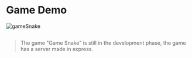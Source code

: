 # Game Demo

![gameSnake](https://github.com/josevitor555/gameSnake/assets/127617992/18314a09-0f91-4257-90bf-d0cabd54d6ed)

##

> The game "Game Snake" is still in the development phase, the game has a server made in express.
